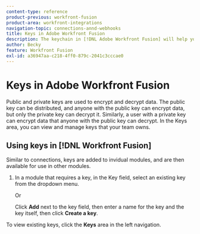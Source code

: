 ```yaml
---
content-type: reference
product-previous: workfront-fusion
product-area: workfront-integrations
navigation-topic: connections-annd-webhooks
title: Keys in Adobe Workfront Fusion
description: The keychain in [!DNL Adobe Workfront Fusion] will help you to administer public and private keys. Keys are used, for example, by the Encryptor app for encrypting or decrypting PGP messages.
author: Becky
feature: Workfront Fusion
exl-id: a36947aa-c218-4ff0-879c-2041c3cccae0
---
```

# Keys in Adobe Workfront Fusion

Public and private keys are used to encrypt and decrypt data. The public key can be distributed, and anyone with the public key can encrypt data, but only the private key can decrypt it. Similarly, a user with a private key can encrypt data that anyone with the public key can decrypt. In the Keys area, you can view and manage keys that your team owns.

## Using keys in [!DNL Workfront Fusion]

Similar to connections, keys are added to invidual modules, and are then available for use in other modules. 

1. In a module that requires a key, in the Key field, select an existing key from the dropdown menu.

   Or

   Click **Add** next to the key field, then enter a name for the key and the key itself, then click **Create a key**. 

To view existing keys, click the **Keys** area in the left navigation. 
